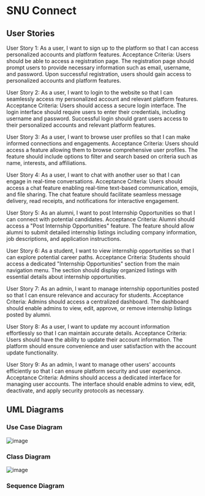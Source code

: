 # SNU Connect
## User Stories
User Story 1: As a user, I want to sign up to the platform so that I can access
personalized accounts and platform features.
Acceptance Criteria: Users should be able to access a registration page.
The registration page should prompt users to provide necessary information
such as email, username, and password. Upon successful registration, users
should gain access to personalized accounts and platform features.

User Story 2: As a user, I want to login to the website so that I can
seamlessly access my personalized account and relevant platform features.
Acceptance Criteria: Users should access a secure login interface.
The login interface should require users to enter their credentials, including
username and password. Successful login should grant users access to their
personalized accounts and relevant platform features.

User Story 3: As a user, I want to browse user profiles so that I can make
informed connections and engagements.
Acceptance Criteria: Users should access a feature allowing them to
browse comprehensive user profiles. The feature should include options to
filter and search based on criteria such as name, interests, and affiliations.

User Story 4: As a user, I want to chat with another user so that I can engage
in real-time conversations.
Acceptance Criteria: Users should access a chat feature enabling real-time
text-based communication, emojis, and file sharing. The chat feature should
facilitate seamless message delivery, read receipts, and notifications for
interactive engagement.

User Story 5: As an alumni, I want to post Internship Opportunities so that I
can connect with potential candidates.
Acceptance Criteria: Alumni should access a "Post Internship
Opportunities" feature. The feature should allow alumni to submit detailed
internship listings including company information, job descriptions, and
application instructions.

User Story 6: As a student, I want to view internship opportunities so that I
can explore potential career paths.
Acceptance Criteria: Students should access a dedicated "Internship
Opportunities" section from the main navigation menu. The section should
display organized listings with essential details about internship
opportunities.

User Story 7: As an admin, I want to manage internship opportunities posted
so that I can ensure relevance and accuracy for students.
Acceptance Criteria: Admins should access a centralized dashboard.
The dashboard should enable admins to view, edit, approve, or remove
internship listings posted by alumni.

User Story 8: As a user, I want to update my account information effortlessly
so that I can maintain accurate details.
Acceptance Criteria: Users should have the ability to update their account
information. The platform should ensure convenience and user satisfaction
with the account update functionality.

User Story 9: As an admin, I want to manage other users' accounts efficiently
so that I can ensure platform security and user experience.
Acceptance Criteria: Admins should access a dedicated interface for
managing user accounts. The interface should enable admins to view, edit,
deactivate, and apply security protocols as necessary.

## UML Diagrams

### Use Case Diagram
![image](https://github.com/amansagar0403/SNU_CONNECT-MAIN-/assets/89126000/d42547f8-3557-4a9b-8da6-5735fc2e1df2)

### Class Diagram
![image](https://github.com/amansagar0403/SNU_CONNECT-MAIN-/assets/89197939/1d985548-8c49-48fc-ab0b-d69c2551456b)

### Sequence Diagram

